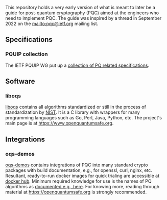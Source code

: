 This repository holds a very early version of what is meant to later be a guide for post-quantum cryptography (PQC) aimed at the engineers who need to implement PQC.
The guide was inspired by a thread in September 2022 on the <mailto:pqc@ietf.org> mailing list.

## Specifications

### PQUIP collection

The IETF PQUIP WG put up a [collection of PQ related specifications](https://github.com/ietf-wg-pquip/state-of-protocols-and-pqc).
 
## Software

### liboqs

[liboqs](https://github.com/open-quantum-safe/liboqs) contains all algorithms standardized or still in the process of standardization by [NIST](https://csrc.nist.gov/projects/post-quantum-cryptography). It is a C library with wrappers for many programming languages such as Go, Perl, Java, Python, etc. The project's main page is at https://www.openquantumsafe.org.

## Integrations

### oqs-demos

[oqs-demos](https://github.com/open-quantum-safe/oqs-demos) contains integrations of PQC into many standard crypto packages with build documentation, e.g., for openssl, curl, nginx, etc. Resultant, ready-to-run docker images for quick trialing are accessible at [docker hub](https://hub.docker.com/?namespace=openquantumsafe). Minimum required knowledge for use is the names of PQ algorithms as [documented e.g., here](https://github.com/open-quantum-safe/oqs-provider#algorithms). For knowing more, reading through material at https://openquantumsafe.org is strongly recommended.
